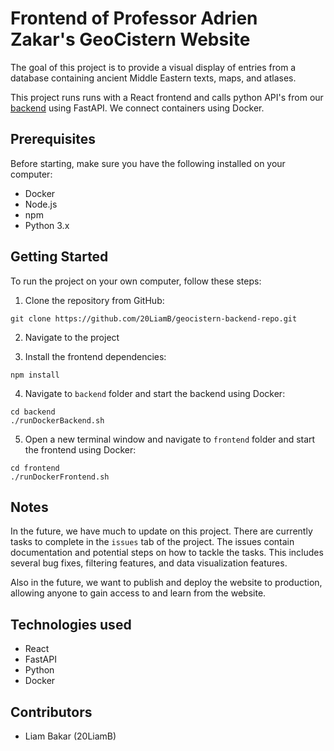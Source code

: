 # Frontend of Professor Adrien Zakar's GeoCistern Website

The goal of this project is to provide a visual display of entries from a database containing ancient Middle Eastern texts, maps, and atlases.

This project runs runs with a React frontend and calls python API's from our [backend](https://github.com/20LiamB/geocistern-backend-repo) using FastAPI. We connect containers using Docker. 

## Prerequisites

Before starting, make sure you have the following installed on your computer:

* Docker
* Node.js
* npm
* Python 3.x

## Getting Started 

To run the project on your own computer, follow these steps:

1. Clone the repository from GitHub:

```git clone https://github.com/20LiamB/geocistern-backend-repo.git ```

2. Navigate to the project

3. Install the frontend dependencies:

```npm install```

4. Navigate to `backend` folder and start the backend using Docker:


```
cd backend
./runDockerBackend.sh
```


5. Open a new terminal window and navigate to `frontend` folder and start the frontend using Docker:

```
cd frontend
./runDockerFrontend.sh
```

## Notes

In the future, we have much to update on this project. There are currently tasks to complete in the `issues` tab of the project. The issues contain documentation and potential steps on how to tackle the tasks. This includes several bug fixes, filtering features, and data visualization features.

Also in the future, we want to publish and deploy the website to production, allowing anyone to gain access to and learn from the website.

## Technologies used

* React
* FastAPI
* Python
* Docker

## Contributors

* Liam Bakar (20LiamB)
